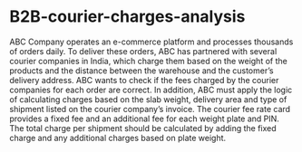 # B2B-courier-charges-analysis
ABC Company operates an e-commerce platform and processes thousands of orders daily. To deliver these orders, ABC has partnered with several courier companies in India, which charge them based on the weight of the products and the distance between the warehouse and the customer’s delivery address. ABC wants to check if the fees charged by the courier companies for each order are correct.
In addition, ABC must apply the logic of calculating charges based on the slab weight, delivery area and type of shipment listed on the courier company’s invoice. The courier fee rate card provides a fixed fee and an additional fee for each weight plate and PIN. The total charge per shipment should be calculated by adding the fixed charge and any additional charges based on plate weight.
